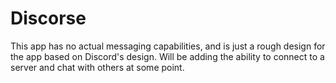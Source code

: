 # Discorse

This app has no actual messaging capabilities, and is just a rough design for the app based on Discord's design. Will be adding the ability to connect to a server and chat with others at some point.
